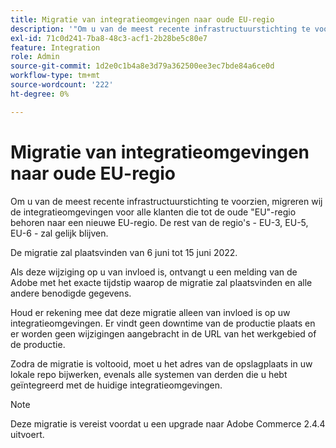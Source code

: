 ```yaml
---
title: Migratie van integratieomgevingen naar oude EU-regio
description: '"Om u van de meest recente infrastructuurstichting te voorzien, migreren wij de integratieomgeving voor alle klanten die tot de oude "EU"-regio behoren naar een nieuwe EU-regio. De rest van de regio''s &ndash; EU-3, EU-5, EU-6 &ndash; blijft hetzelfde.  '''
exl-id: 71c0d241-7ba8-48c3-acf1-2b28be5c80e7
feature: Integration
role: Admin
source-git-commit: 1d2e0c1b4a8e3d79a362500ee3ec7bde84a6ce0d
workflow-type: tm+mt
source-wordcount: '222'
ht-degree: 0%

---
```


# Migratie van integratieomgevingen naar oude EU-regio

Om u van de meest recente infrastructuurstichting te voorzien, migreren wij de integratieomgevingen voor alle klanten die tot de oude &quot;EU&quot;-regio behoren naar een nieuwe EU-regio. De rest van de regio&#39;s - EU-3, EU-5, EU-6 - zal gelijk blijven.

De migratie zal plaatsvinden van 6 juni tot 15 juni 2022.

Als deze wijziging op u van invloed is, ontvangt u een melding van de Adobe met het exacte tijdstip waarop de migratie zal plaatsvinden en alle andere benodigde gegevens.

Houd er rekening mee dat deze migratie alleen van invloed is op uw integratieomgevingen. Er vindt geen downtime van de productie plaats en er worden geen wijzigingen aangebracht in de URL van het werkgebied of de productie.

Zodra de migratie is voltooid, moet u het adres van de opslagplaats in uw lokale repo bijwerken, evenals alle systemen van derden die u hebt geïntegreerd met de huidige integratieomgevingen.

>[!NOTE]
>
>Deze migratie is vereist voordat u een upgrade naar Adobe Commerce 2.4.4 uitvoert.
